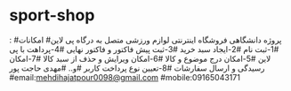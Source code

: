 # sport-shop
پروژه دانشگاهی فروشگاه اینترنتی لوازم ورزشی متصل به درگاه پی لاین#
امکانات# :
#1-ثبت نام
#2-ایجاد سبد خرید
#3-ثبت پیش فاکتور و فاکتور نهایی
#4-پرداهت با پی لاین
#5-امکان درج موضوع و کالا
#6-امکان ویرایش و حذف از سبد کالا
#7-امکان رسیدگی و ارسال سفارشات
#8-تعیین نوع پرداخت کاربر
#و..
#مهدی حاجت پور
#email:mehdihajatpour0098@gmail.com
#mobile:09165043171
